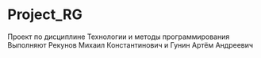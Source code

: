 # Project_RG
Проект по дисциплине Технологии и методы программирования
Выполняют Рекунов Михаил Константинович и Гунин Артём Андреевич

